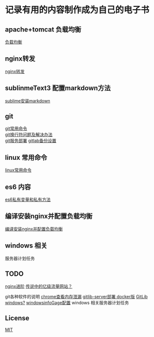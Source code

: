 # 记录有用的内容制作成为自己的电子书
## apache+tomcat 负载均衡
[负载均衡](服务器配置相关/负载均衡配置.md)
## nginx转发
[nginx转发](服务器配置相关/nginx转发配置说明.md)
## sublinmeText3 配置markdown方法
[sublime安装markdown](sublime安装markdown/README.md)
## git   
[git常用命令](git/README.md)    
[git换行符问题及解决办法](git/git换行符问题.md)   
[git服务部署](git/git服务部署.md) 
[gitlab备份设置](git/gitlab备份设置.md)   
## linux 常用命令  
[linux常用命令](linux常用命令/README.md)
## es6 内容
[es6私有变量和私有方法](js部分/es6-private.md) 
## 编译安装nginx并配置负载均衡
[编译安装nginx并配置负载均衡](服务器配置相关/编译安装nginx并配置负载均衡.md)
## windows 相关
服务器计划任务




## TODO
[nginx进阶](https://huoding.com/2012/08/31/156)
[传说中的亿级流量网站？](http://jinnianshilongnian.iteye.com/blog/2186448)
 
git各种软件的说明
[chrome查看内存泄漏](link)
[gitlib-server部署 docker版](https://docs.gitlab.com/ee/install/docker.html)
[GitLib windows?](https://docs.bitnami.com/general/apps/gitlab/#application-first-steps)
[windowsinfoGage配置](link)
windows 相关服务器计划任务
## License   
[MIT](LICENSE)
